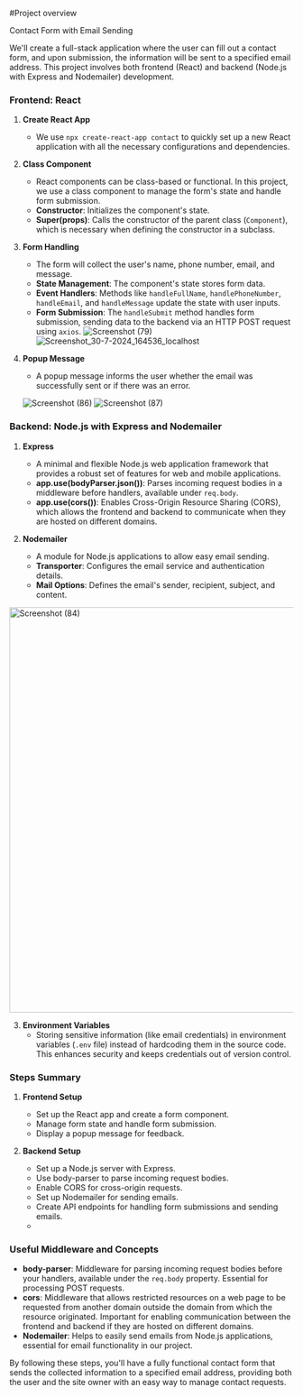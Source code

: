 #Project overview


Contact Form with Email Sending

We'll create a full-stack application where the user can fill out a contact form, and upon submission, the information will be sent to a 
specified email address. This project involves both frontend (React) and backend (Node.js with Express and Nodemailer) development.

### Frontend: React

1. **Create React App**
   - We use `npx create-react-app contact` to quickly set up a new React application with all the necessary configurations and dependencies.

2. **Class Component**
   - React components can be class-based or functional. In this project, we use a class component to manage the form's state and handle form submission.
   - **Constructor**: Initializes the component's state.
   - **Super(props)**: Calls the constructor of the parent class (`Component`), which is necessary when defining the constructor in a subclass.

3. **Form Handling**
   - The form will collect the user's name, phone number, email, and message.
   - **State Management**: The component's state stores form data.
   - **Event Handlers**: Methods like `handleFullName`, `handlePhoneNumber`, `handleEmail`, and `handleMessage` update the state with user inputs.
   - **Form Submission**: The `handleSubmit` method handles form submission, sending data to the backend via an HTTP POST request using `axios`.
     ![Screenshot (79)](https://github.com/user-attachments/assets/4ddf5f8e-865c-421d-aa49-3a9336f14c1b)
![Screenshot_30-7-2024_164536_localhost](https://github.com/user-attachments/assets/ca8a37ac-a03d-447c-a1b5-cb62d9d3c5ab)


4. **Popup Message**
   - A popup message informs the user whether the email was successfully sent or if there was an error.
  
    
   ![Screenshot (86)](https://github.com/user-attachments/assets/af5546ec-72fc-40fc-842d-b451633288cc)
   ![Screenshot (87)](https://github.com/user-attachments/assets/3fe45cc5-eb4f-4683-a596-953a980bd932)



### Backend: Node.js with Express and Nodemailer

1. **Express**
   - A minimal and flexible Node.js web application framework that provides a robust set of features for web and mobile applications.
   - **app.use(bodyParser.json())**: Parses incoming request bodies in a middleware before handlers, available under `req.body`.
   - **app.use(cors())**: Enables Cross-Origin Resource Sharing (CORS), which allows the frontend and backend to communicate 
when they are hosted on different domains.

2. **Nodemailer**
   - A module for Node.js applications to allow easy email sending.
   - **Transporter**: Configures the email service and authentication details.
   - **Mail Options**: Defines the email's sender, recipient, subject, and content.
<img width="719" alt="Screenshot (84)" src="https://github.com/user-attachments/assets/bfd78aeb-7927-4ff3-b6a9-e6a98f07b7d2">



3. **Environment Variables**
   - Storing sensitive information (like email credentials) in environment variables (`.env` file) instead of hardcoding them in the source code. 
This enhances security and keeps credentials out of version control.

### Steps Summary

1. **Frontend Setup**
   - Set up the React app and create a form component.
   - Manage form state and handle form submission.
   - Display a popup message for feedback.
   
2. **Backend Setup**
   - Set up a Node.js server with Express.
   - Use body-parser to parse incoming request bodies.
   - Enable CORS for cross-origin requests.
   - Set up Nodemailer for sending emails.
   - Create API endpoints for handling form submissions and sending emails.
   - 

### Useful Middleware and Concepts

- **body-parser**: Middleware for parsing incoming request bodies before your handlers, available under the `req.body` property. 
Essential for processing POST requests.
- **cors**: Middleware that allows restricted resources on a web page to be requested from another domain outside the domain 
from which the resource originated. Important for enabling communication between the frontend and backend if they are hosted on different domains.
- **Nodemailer**: Helps to easily send emails from Node.js applications, essential for email functionality in our project.

By following these steps, you'll have a fully functional contact form that sends the collected information to a specified email address, 
providing both the user and the site owner with an easy way to manage contact requests.
